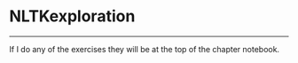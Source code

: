 # NLTKexploration

-----

If I do any of the exercises they will be at the top of the chapter notebook.
